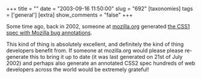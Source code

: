 +++
title = ""
date = "2003-09-16 11:50:00"
slug = "692"
[taxonomies]
tags = ['general']
[extra]
show_comments = "false"
+++

Some time ago, back in 2002, someone at [mozilla.org](http://www.mozilla.org) generated [the CSS1 spec with Mozilla bug annotations](http://www.mozilla.org/docs/web-developer/bugspecs/REC-CSS1.html).

This kind of thing is absolutely excellent, and definitely the kind of thing developers benefit from. If someone at mozilla.org would please please re-generate this to bring it up to date (it was last generated on 21st of July 2002) and perhaps also generate an annotated CSS2 spec hundreds of web developers across the world would be extremely grateful!
